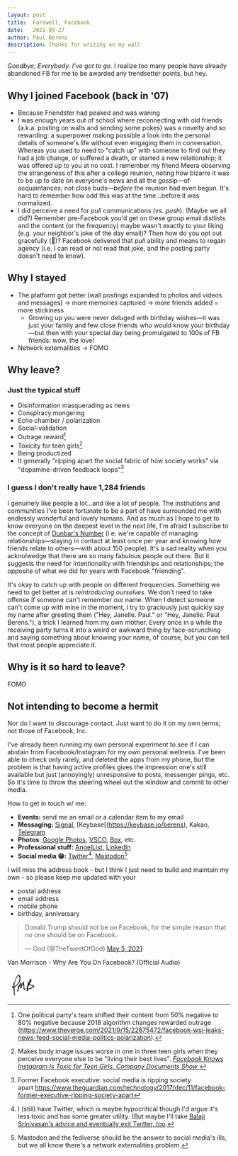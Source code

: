 ```yaml
---
layout: post
title:	Farewell, Facebook
date:	2021-09-27
author:	Paul Berens
description: Thanks for writing on my wall
---
```

*Goodbye, Everybody. I've got to go.* I realize too many people have already abandoned FB for me to be awarded any trendsetter points, but hey.

## Why I joined Facebook (back in '07)
- Because Friendster had peaked and was waning
- I was enough years out of school where reconnecting with old friends (a.k.a. posting on walls and sending some pokes) was a novelty and so rewarding: a superpower making possible a look into the personal details of someone's life without even engaging them in conversation. Whereas you used to need to "catch up" with someone to find out they had a job change, or suffered a death, or started a new relationship; it was offered up to you at no cost. I remember my friend Meera observing the strangeness of this after a college reunion, noting how bizarre it was to be up to date on everyone's news and all the gossip—of acquaintances; not close buds—*before* the reunion had even begun. It's hard to remember how odd this was at the time...before it was normalized.
- I did perceive a need for *pull* communications (vs. *push*). (Maybe we all did?) Remember pre-Facebook you'd get on these group email distlists and the content (or the frequency) maybe wasn't exactly to your liking (e.g. your neighbor's joke of the day email)? Then how do you opt out gracefully (😬)? Facebook delivered that *pull* ability and means to regain agency (i.e. I can read or not read that joke, and the posting party doesn't need to know).

## Why I stayed
- The platform got better (wall postings expanded to photos and videos and messages) → more memories captured → more friends added = more stickiness
	- Growing up you were never deluged with birthday wishes—it was just your family and few close friends who would know your birthday—but then with your special day being promulgated to 100s of FB friends: wow, the love!
- Network externalities → FOMO

## Why leave?

### Just the typical stuff
- Disinformation masquerading as news
- Conspiracy mongering
- Echo chamber / polarization
- Social-validation
- Outrage reward[^1]
- Toxicity for teen girls[^2]
- Being productized
- It generally "ripping apart the social fabric of how society works" via "dopamine-driven feedback loops"[^3]

### I guess I don't really have 1,284 friends

I genuinely like people a lot...and like a lot of people. The institutions and communities I've been fortunate to be a part of have surrounded me with endlessly wonderful and lovely humans. And as much as I hope to get to know everyone on the deepest level in the next life, I'm afraid I subscribe to the concept of [Dunbar's Number](https://en.wikipedia.org/wiki/Dunbar%27s_number) (i.e. we're capable of managing relationships—staying in contact at least once per year and knowing how friends relate to others—with about 150 people). It's a sad reality when you acknolwedge that there are so many fabulous people out there. But it suggests the need for intentionality with friendships and relationships; the opposite of what we did for years with Facebook "friending".

It's okay to catch up with people on different frequencies. Something we need to get better at is *reintroducing ourselves*. We don't need to take offense if someone can't remember our name. When I detect someone can't come up with mine in the moment, I try to graciously just quickly say my name after greeting them ("Hey, Janelle. Paul." or "Hey, Janelle. Paul Berens."), a trick I learned from my own mother. Every once in a while the receiving party turns it into a weird or awkward thing by face-scrunching and saying something about knowing your name, of course, but you can tell that most people appreciate it.


[^1]: One political party's team shifted their content from 50% negative to 80% negative because 2018 algorithm changes rewarded outrage (https://www.theverge.com/2021/9/15/22675472/facebook-wsj-leaks-news-feed-social-media-politics-polarization).

[^2]: Makes body image issues worse in one in three teen girls when they perceive everyone else to be "living their best lives". *[Facebook Knows Instagram Is Toxic for Teen Girls, Company Documents Show
](https://www.wsj.com/articles/facebook-knows-instagram-is-toxic-for-teen-girls-company-documents-show-11631620739)*

[^3]: Former Facebook executive: social media is ripping society apart https://www.theguardian.com/technology/2017/dec/11/facebook-former-executive-ripping-society-apart

## Why is it so hard to leave?

FOMO


## Not intending to become a hermit

Nor do I want to discourage contact. Just want to do it on my own terms; not those of Facebook, Inc.

I've already been running my own personal experiment to see if I can abstain from Facebook/Instagram for my own personal wellness. I've been able to check only rarely, and deleted the apps from my phone, but the problem is that having active profiles gives the impression one's still available but just (annoyingly) unresponsive to posts, messenger pings, etc. So it's time to throw the steering wheel out the window and commit to other media.

How to get in touch w/ me:
- **Events:** send me an email or a calendar item to my email
- **Messaging:** [Signal](https://signal.org/install), [Keybase[(https://keybase.io/berens), Kakao, [Telegram](https://t.me/berensp)
- **Photos**: [Google Photos](https://photos.google.com), [VSCO](https://vsco.co/berensp), [Box](https://box.com), etc.
- **Professional stuff:** [AngelList](https://angel.co/u/berens), [LinkedIn](https://www.linkedin.com/in/berensp/)
- **Social media 😁:** [Twitter](https://twitter.com/berensp)[^4], [Mastodon](https://mastodon.social/@berens)[^5]

[^4]: I (still) have Twitter, which is maybe hypocritical though I'd argue it's less toxic and has some greater utility. (But maybe I'll take [Balaji Srinivasan's advice and eventually exit Twitter, too](https://balajis.com/how-to-gradually-exit-twitter/).

[^5]: Mastodon and the fediverse should be the answer to social media's ills, but we all know there's a network externalities problem.

I will miss the address book - but I think I just need to build and maintain my own - so please keep me updated with your
- postal address
- email address
- mobile phone
- birthday, anniversary

<blockquote class="twitter-tweet"><p lang="en" dir="ltr">Donald Trump should not be on Facebook, for the simple reason that no one should be on Facebook.</p>&mdash; God (@TheTweetOfGod) <a href="https://twitter.com/TheTweetOfGod/status/1390023892048113666?ref_src=twsrc%5Etfw">May 5, 2021</a></blockquote> <script async src="https://platform.twitter.com/widgets.js" charset="utf-8"></script>

Van Morrison - Why Are You On Facebook? (Official Audio)


![initials](/assets/images/initials.pmb.71.56.png)